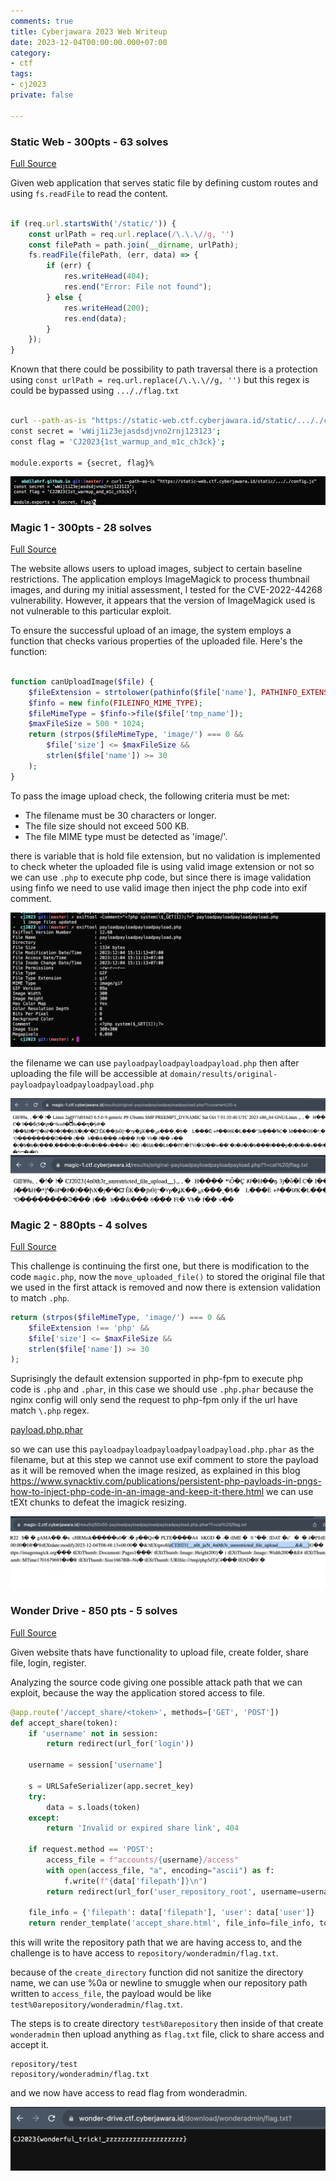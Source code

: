 ```yaml
---
comments: true
title: Cyberjawara 2023 Web Writeup
date: 2023-12-04T00:00:00.000+07:00
category:
- ctf
tags:
- cj2023
private: false

---
```


### Static Web - 300pts - 63 solves

[Full Source](/uploads/cj2023/staticweb-index.js)

Given web application that serves static file by defining custom routes and using `fs.readFile` to read the content. 

```javascript

if (req.url.startsWith('/static/')) {
    const urlPath = req.url.replace(/\.\.\//g, '')
    const filePath = path.join(__dirname, urlPath);
    fs.readFile(filePath, (err, data) => {
        if (err) {
            res.writeHead(404);
            res.end("Error: File not found");
        } else {
            res.writeHead(200);
            res.end(data);
        }
    });
} 
```

Known that there could be possibility to path traversal there is a protection using `const urlPath = req.url.replace(/\.\.\//g, '')` but this regex is could be bypassed using `..././flag.txt`

```bash

curl --path-as-is "https://static-web.ctf.cyberjawara.id/static/..././config.js"
const secret = 'wWij1i23ejasdsdjvno2rnj123123';
const flag = 'CJ2023{1st_warmup_and_m1c_ch3ck}';

module.exports = {secret, flag}%    
```

![Static web flag](/uploads/static-web-flag.png)


### Magic 1 - 300pts - 28 solves

[Full Source](/uploads/cj2023/magic-1.zip)

The website allows users to upload images, subject to certain baseline restrictions. The application employs ImageMagick to process thumbnail images, and during my initial assessment, I tested for the CVE-2022-44268 vulnerability. However, it appears that the version of ImageMagick used is not vulnerable to this particular exploit.

To ensure the successful upload of an image, the system employs a function that checks various properties of the uploaded file. Here's the function:

```php

function canUploadImage($file) {
    $fileExtension = strtolower(pathinfo($file['name'], PATHINFO_EXTENSION));
    $finfo = new finfo(FILEINFO_MIME_TYPE);
    $fileMimeType = $finfo->file($file['tmp_name']);
    $maxFileSize = 500 * 1024;
    return (strpos($fileMimeType, 'image/') === 0 &&
        $file['size'] <= $maxFileSize &&
        strlen($file['name']) >= 30
    );
}
```
 
To pass the image upload check, the following criteria must be met:

- The filename must be 30 characters or longer.
- The file size should not exceed 500 KB.
- The file MIME type must be detected as 'image/'.

there is variable that is hold file extension, but no validation is implemented to check wheter the uploaded file is using valid image extension or not so we can use `.php` to execute php code, but since there is image validation using finfo we need to use valid image then inject the php code into exif comment.

![](/uploads/exif-comment-php.png)

the filename we can use `payloadpayloadpayloadpayload.php` then after uploading the file will be accessible at `domain/results/original-payloadpayloadpayloadpayload.php`

![](/uploads/magic1-uname.png)
![](/uploads/magic1-flag.png)



### Magic 2 - 880pts - 4 solves

[Full Source](/uploads/cj2023/magic-2.zip)

This challenge is continuing the first one, but there is modification to the code `magic.php`, now the `move_uploaded_file()` to stored the original file that we used in the first attack is removed and now there is extension validation to match `.php`.

```php
return (strpos($fileMimeType, 'image/') === 0 &&
    $fileExtension !== 'php' &&
    $file['size'] <= $maxFileSize &&
    strlen($file['name']) >= 30
);
```

Suprisingly the default extension supported in php-fpm to execute php code is `.php` and `.phar`, in this case we should use `.php.phar` because the nginx config will only send the request to php-fpm only if the url have match `\.php` regex.

[payload.php.phar](/uploads/cj2023/payloadpayloadpayloadpayloadpayload.php.phar)

so we can use this `payloadpayloadpayloadpayloadpayload.php.phar` as the filename, but at this step we cannot use exif comment to store the payload as it will be removed when the image resized, as explained in this blog https://www.synacktiv.com/publications/persistent-php-payloads-in-pngs-how-to-inject-php-code-in-an-image-and-keep-it-there.html we can use tEXt chunks to defeat the imagick resizing.


![](/uploads/magic2-flag.png)


### Wonder Drive - 850 pts - 5 solves

[Full Source](/uploads/cj2023/wonder-drive.zip)

Given website thats have functionality to upload file, create folder, share file, login, register.

Analyzing the source code giving one possible attack path that we can exploit, because the way the application stored access to file.

```python
@app.route('/accept_share/<token>', methods=['GET', 'POST'])
def accept_share(token):
    if 'username' not in session:
        return redirect(url_for('login'))

    username = session['username']

    s = URLSafeSerializer(app.secret_key)
    try:
        data = s.loads(token)
    except:
        return 'Invalid or expired share link', 404

    if request.method == 'POST':
        access_file = f"accounts/{username}/access"
        with open(access_file, "a", encoding="ascii") as f:
            f.write(f"{data['filepath']}\n")
        return redirect(url_for('user_repository_root', username=username))

    file_info = {'filepath': data['filepath'], 'user': data['user']}
    return render_template('accept_share.html', file_info=file_info, token=token)
```

this will write the repository path that we are having access to, and the challenge is to have access to `repository/wonderadmin/flag.txt`.

because of the `create_directory` function did not sanitize the directory name, we can use %0a or newline to smuggle when our repository path written to `access_file`, the payload would be like `test%0arepository/wonderadmin/flag.txt`.

The steps is to create directory `test%0arepository` then inside of that create `wonderadmin` then upload anything as `flag.txt` file, click to share access and accept it.

```
repository/test
repository/wonderadmin/flag.txt
```

and we now have access to read flag from wonderadmin.

![](/uploads/wonderadmin-flag.png)
